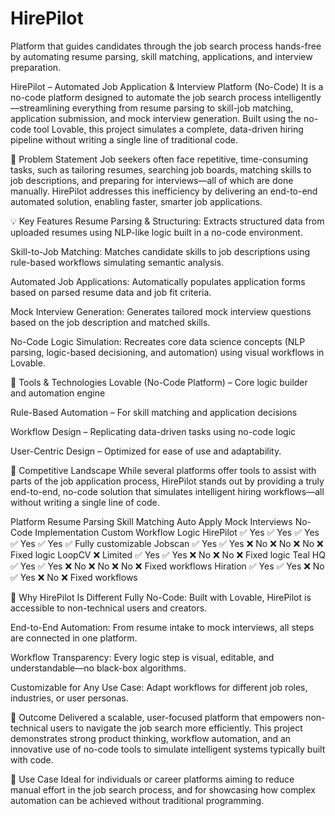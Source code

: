 # HirePilot
Platform that guides candidates through the job search process hands-free by automating resume parsing, skill matching, applications, and interview preparation.


HirePilot – Automated Job Application & Interview Platform (No-Code)
It is a no-code platform designed to automate the job search process intelligently—streamlining everything from resume parsing to skill-job matching, application submission, and mock interview generation. Built using the no-code tool Lovable, this project simulates a complete, data-driven hiring pipeline without writing a single line of traditional code.

🧠 Problem Statement
Job seekers often face repetitive, time-consuming tasks, such as tailoring resumes, searching job boards, matching skills to job descriptions, and preparing for interviews—all of which are done manually. HirePilot addresses this inefficiency by delivering an end-to-end automated solution, enabling faster, smarter job applications.

💡 Key Features
Resume Parsing & Structuring: Extracts structured data from uploaded resumes using NLP-like logic built in a no-code environment.

Skill-to-Job Matching: Matches candidate skills to job descriptions using rule-based workflows simulating semantic analysis.

Automated Job Applications: Automatically populates application forms based on parsed resume data and job fit criteria.

Mock Interview Generation: Generates tailored mock interview questions based on the job description and matched skills.

No-Code Logic Simulation: Recreates core data science concepts (NLP parsing, logic-based decisioning, and automation) using visual workflows in Lovable.

🔧 Tools & Technologies
Lovable (No-Code Platform) – Core logic builder and automation engine

Rule-Based Automation – For skill matching and application decisions

Workflow Design – Replicating data-driven tasks using no-code logic

User-Centric Design – Optimized for ease of use and adaptability.


🧭 Competitive Landscape
While several platforms offer tools to assist with parts of the job application process, HirePilot stands out by providing a truly end-to-end, no-code solution that simulates intelligent hiring workflows—all without writing a single line of code.

Platform	  Resume Parsing	   Skill Matching	  Auto Apply	  Mock Interviews	 No-Code Implementation  	Custom Workflow Logic
HirePilot	  ✅ Yes	             ✅ Yes	          ✅ Yes	       ✅ Yes	        ✅ Yes	                ✅ Fully customizable
Jobscan	    ✅ Yes	             ✅ Yes	          ❌ No	         ❌ No	          ❌ No	                  ❌ Fixed logic
LoopCV	    ❌ Limited	         ✅ Yes	          ✅ Yes	       ❌ No	          ❌ No	                  ❌ Fixed logic
Teal HQ	    ✅ Yes	             ✅ Yes         	❌ No	         ❌ No	          ❌ No	                  ❌ Fixed workflows
Hiration	  ✅ Yes	             ✅ Yes	          ❌ No	         ✅ Yes	          ❌ No	                  ❌ Fixed workflows

🎯 Why HirePilot Is Different
Fully No-Code: Built with Lovable, HirePilot is accessible to non-technical users and creators.

End-to-End Automation: From resume intake to mock interviews, all steps are connected in one platform.

Workflow Transparency: Every logic step is visual, editable, and understandable—no black-box algorithms.

Customizable for Any Use Case: Adapt workflows for different job roles, industries, or user personas.

🌟 Outcome
Delivered a scalable, user-focused platform that empowers non-technical users to navigate the job search more efficiently. This project demonstrates strong product thinking, workflow automation, and an innovative use of no-code tools to simulate intelligent systems typically built with code.

📌 Use Case
Ideal for individuals or career platforms aiming to reduce manual effort in the job search process, and for showcasing how complex automation can be achieved without traditional programming.
